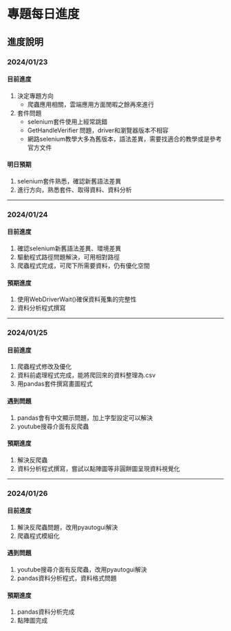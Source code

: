 # 專題每日進度
## 進度說明
### 2024/01/23
#### 目前進度
1. 決定專題方向
   - 爬蟲應用相關，雲端應用方面閒暇之餘再來進行
2. 套件問題
   - selenium套件使用上經常跳錯
   - GetHandleVerifier 問題，driver和瀏覽器版本不相容
   - 網路selenium教學大多為舊版本，語法差異，需要找適合的教學或是參考官方文件
#### 明日預期
1. selenium套件熟悉，確認新舊語法差異
2. 進行方向，熟悉套件、取得資料、資料分析

***

### 2024/01/24
#### 目前進度
1. 確認selenium新舊語法差異、環境差異
2. 驅動程式路徑問題解決，可用相對路徑
3. 爬蟲程式完成，可爬下所需要資料，仍有優化空間
#### 預期進度
1. 使用WebDriverWait()確保資料蒐集的完整性
2. 資料分析程式撰寫

***

### 2024/01/25
#### 目前進度
1. 爬蟲程式修改及優化
2. 資料前處理程式完成，能將爬回來的資料整理為.csv
3. 用pandas套件撰寫畫圖程式
#### 遇到問題
1. pandas會有中文顯示問題，加上字型設定可以解決
2. youtube搜尋介面有反爬蟲
#### 預期進度
1. 解決反爬蟲
2. 資料分析程式撰寫，嘗試以點陣圖等非圓餅圖呈現資料視覺化

***

### 2024/01/26
#### 目前進度
1. 解決反爬蟲問題，改用pyautogui解決
2. 爬蟲程式模組化
#### 遇到問題
1. youtube搜尋介面有反爬蟲，改用pyautogui解決
2. pandas資料分析程式，資料格式問題
#### 預期進度
1. pandas資料分析完成
2. 點陣圖完成



